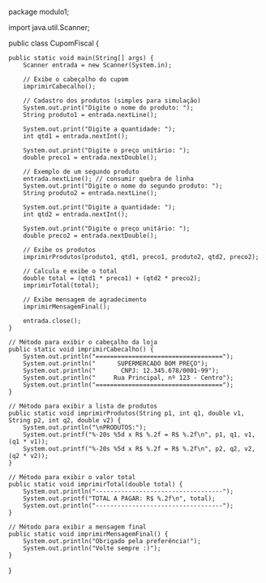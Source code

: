 package modulo1;

import java.util.Scanner;

public class CupomFiscal {

    public static void main(String[] args) {
        Scanner entrada = new Scanner(System.in);

        // Exibe o cabeçalho do cupom
        imprimirCabecalho();

        // Cadastro dos produtos (simples para simulação)
        System.out.print("Digite o nome do produto: ");
        String produto1 = entrada.nextLine();

        System.out.print("Digite a quantidade: ");
        int qtd1 = entrada.nextInt();

        System.out.print("Digite o preço unitário: ");
        double preco1 = entrada.nextDouble();

        // Exemplo de um segundo produto
        entrada.nextLine(); // consumir quebra de linha
        System.out.print("Digite o nome do segundo produto: ");
        String produto2 = entrada.nextLine();

        System.out.print("Digite a quantidade: ");
        int qtd2 = entrada.nextInt();

        System.out.print("Digite o preço unitário: ");
        double preco2 = entrada.nextDouble();

        // Exibe os produtos
        imprimirProdutos(produto1, qtd1, preco1, produto2, qtd2, preco2);

        // Calcula e exibe o total
        double total = (qtd1 * preco1) + (qtd2 * preco2);
        imprimirTotal(total);

        // Exibe mensagem de agradecimento
        imprimirMensagemFinal();

        entrada.close();
    }

    // Método para exibir o cabeçalho da loja
    public static void imprimirCabecalho() {
        System.out.println("===================================");
        System.out.println("      SUPERMERCADO BOM PREÇO");
        System.out.println("       CNPJ: 12.345.678/0001-99");
        System.out.println("     Rua Principal, nº 123 - Centro");
        System.out.println("===================================");
    }

    // Método para exibir a lista de produtos
    public static void imprimirProdutos(String p1, int q1, double v1, String p2, int q2, double v2) {
        System.out.println("\nPRODUTOS:");
        System.out.printf("%-20s %5d x R$ %.2f = R$ %.2f\n", p1, q1, v1, (q1 * v1));
        System.out.printf("%-20s %5d x R$ %.2f = R$ %.2f\n", p2, q2, v2, (q2 * v2));
    }

    // Método para exibir o valor total
    public static void imprimirTotal(double total) {
        System.out.println("-----------------------------------");
        System.out.printf("TOTAL A PAGAR: R$ %.2f\n", total);
        System.out.println("-----------------------------------");
    }

    // Método para exibir a mensagem final
    public static void imprimirMensagemFinal() {
        System.out.println("Obrigado pela preferência!");
        System.out.println("Volte sempre :)");
    }
}
